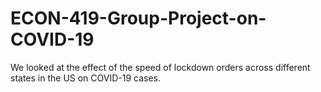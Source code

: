 # ECON-419-Group-Project-on-COVID-19
We looked at the effect of the speed of lockdown orders across different states in the US on COVID-19 cases.
